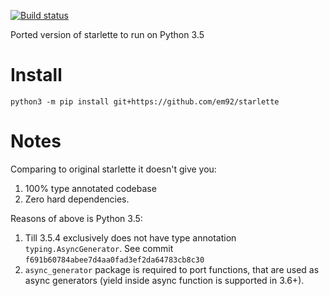 [![Build status](https://travis-ci.org/em92/starlette.svg?branch=python35-port)](https://travis-ci.org/em92/starlette)

Ported version of starlette to run on Python 3.5

# Install

```
python3 -m pip install git+https://github.com/em92/starlette
```

# Notes

Comparing to original starlette it doesn't give you:
1. 100% type annotated codebase
2. Zero hard dependencies.

Reasons of above is Python 3.5:
1. Till 3.5.4 exclusively does not have type annotation `typing.AsyncGenerator`. See commit `f691b60784abee7d4aa0fad3ef2da64783cb8c30`
2. `async_generator` package is required to port functions, that are used as async generators (yield inside async function is supported in 3.6+).
